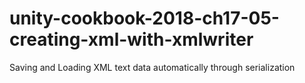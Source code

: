 # unity-cookbook-2018-ch17-05-creating-xml-with-xmlwriter

Saving and Loading XML text data automatically through serialization

